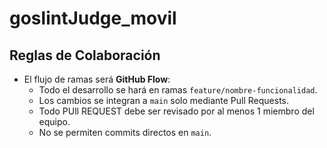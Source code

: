 # goslintJudge_movil
## Reglas de Colaboración

- El flujo de ramas será **GitHub Flow**:
  - Todo el desarrollo se hará en ramas `feature/nombre-funcionalidad`.
  - Los cambios se integran a `main` solo mediante Pull Requests.
  - Todo PUll REQUEST debe ser revisado por al menos 1 miembro del equipo.
  - No se permiten commits directos en `main`.
